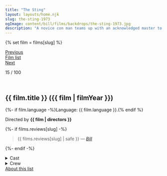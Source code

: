 ```yaml
---
title: "The Sting"
layout: layouts/home.njk
slug: the-sting-1973
ogImage: content/bill/films/backdrops/the-sting-1973.jpg
description: "A novice con man teams up with an acknowledged master to avenge the murder of a mutual friend by pulling off the ultimate big con and swindling a fortune from a big-time mobster."
---
```


{% set film = films[slug] %}

<nav class="films">
  <div class="prev">
    <a href="../butch-cassidy-and-the-sundance-kid-1969"><i class="fa-solid fa-chevron-left fa-xs"></i> Previous</a>
  </div>
  <div>
    <a href="../">Film list</a>
  </div>
  <div class="next">
    <a href="../dog-day-afternoon-1975">Next <i class="fa-solid fa-chevron-right fa-xs"></i></a>
  </div>
</nav>

<p>15 / 100</p>

<article class="film slug-the-sting-1973">
  <div class="backdrop-and-poster">
    <img class="poster" src="../films/posters/{{ slug }}.jpg" alt="">
    <img class="backdrop" src="../films/backdrops/{{ slug }}.jpg" alt="">
  </div>

  <h1>{{ film.title }} ({{ film | filmYear }})</h1>

  <p>
    {%- if film.language -%}Language: {{ film.language }}.{% endif %}
    
  </p>

  <p class="director">
    Directed by <strong>{{ film | directors }}</strong>
  </p>

  {%- if films.reviews[slug] -%}
    <blockquote> 
      {{ films.reviews[slug] | safe }} <em>—&nbsp;<a href="/bill">Bill</a></em>
    </blockquote> 
  {%- endif -%}

  <details>
    <summary>
      Cast
    </summary>
  <ul>
    {%- for cast in film.credits.cast -%}
      <li>
        {{ cast.name }} as <em>{{ cast.character }}</em>
      </li>
    {%- endfor -%}
  </ul>
  </details>

  <details>
    <summary>
      Crew
    </summary>
    <ul>
      {%- for crew in film.credits.crew -%}
        <li>
          {{ crew.name }} &mdash; <em>{{ crew.job }}</em>
        </li>
      {%- endfor -%}
    </ul>
  </details>
  
</article>
<footer>
  <a href="../about">About this list</a>
</footer>
